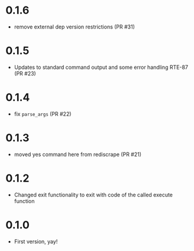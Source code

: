 # 0.1.6

- remove external dep version restrictions (PR #31)

# 0.1.5

- Updates to standard command output and some error handling RTE-87 (PR #23)

# 0.1.4

- fix `parse_args` (PR #22)

# 0.1.3

- moved yes command here from rediscrape (PR #21)

# 0.1.2

- Changed exit functionality to exit with
  code of the called execute function

# 0.1.0

- First version, yay!
